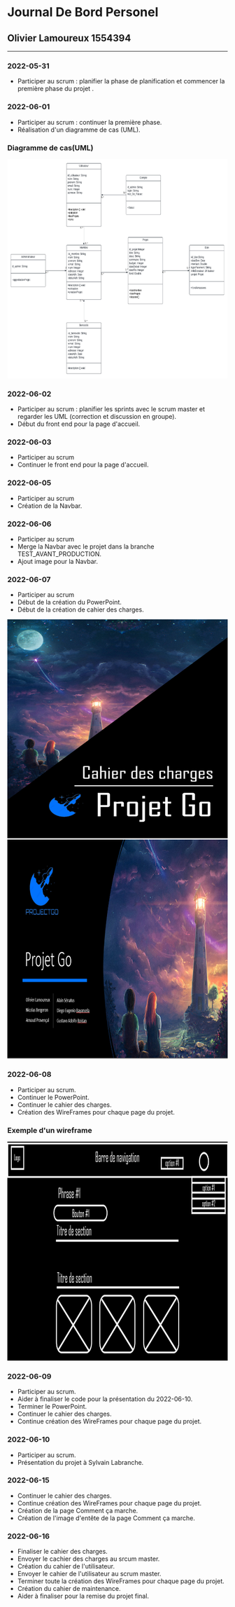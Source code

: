# Journal De Bord Personel

## Olivier Lamoureux 1554394

***

### 2022-05-31
- Participer au scrum : planifier la phase de planification et commencer la première phase du projet .<br>

### 2022-06-01
- Participer au scrum : continuer la première phase.<br>
- Réalisation d'un diagramme de cas (UML).<br>

### Diagramme de cas(UML)
  <img src="Image\Uml_diagramme_de_cas_Olivier.png" width="900" height="500" alt="diagramme">

### 2022-06-02
- Participer au scrum : planifier les sprints avec le scrum master et regarder les UML (correction et discussion en groupe).<br>
- Début du front end pour la page d'accueil.<br>

### 2022-06-03
- Participer au scrum
- Continuer le front end pour la page d'accueil.<br> 

### 2022-06-05
- Participer au scrum
- Création de la Navbar.<br> 

### 2022-06-06
- Participer au scrum
- Merge la Navbar avec le projet dans la branche TEST_AVANT_PRODUCTION.<br> 
- Ajout image pour la Navbar.<br>

### 2022-06-07
- Participer au scrum
- Début de la création du PowerPoint.<br>
- Début de la création de cahier des charges.<br>

<img src="Image\PremierePage_Cahier_des_Charges.PNG" width="900" height="500" alt="charges">
<img src="Image\First_Page_Presentation.PNG" width="900" height="500" alt="presentation">

### 2022-06-08
- Participer au scrum.<br>
- Continuer le PowerPoint.<br>
- Continuer le cahier des charges.<br>
- Création des WireFrames pour chaque page du projet.<br> 

### Exemple d'un wireframe

<img src="Image\Wireframe_PagePrincipaleMembre.png" width="900" height="500" alt="wireframe">

### 2022-06-09
- Participer au scrum.<br>
- Aider à finaliser le code pour la présentation du 2022-06-10.<br>
- Terminer le PowerPoint.<br>
- Continuer le cahier des charges.<br>
- Continue création des WireFrames pour chaque page du projet.<br>

### 2022-06-10
- Participer au scrum.<br>
- Présentation du projet à Sylvain Labranche.<br>

### 2022-06-15
- Continuer le cahier des charges.<br>
- Continue création des WireFrames pour chaque page du projet.<br>
- Création de la page Comment ça marche.<br>
- Création de l'image d'entête de la page Comment ça marche.<br>

### 2022-06-16
- Finaliser le cahier des charges.<br>
- Envoyer le cachier des charges au srcum master.<br>
- Création du cahier de l'utilisateur.<br>
- Envoyer le cahier de l'utilisateur au scrum master.<br>
- Terminer toute la création des WireFrames pour chaque page du projet.<br>
- Création du cahier de maintenance.<br>
- Aider à finaliser pour la remise du projet final.<br>
